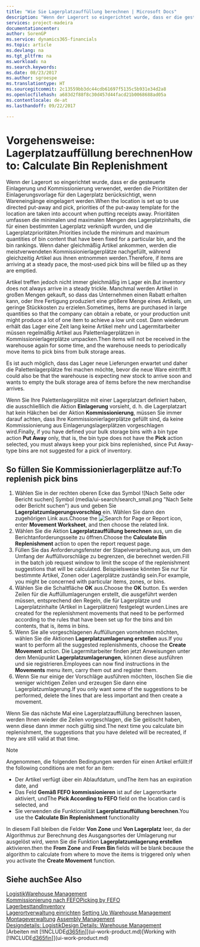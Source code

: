 ```yaml
---
title: "Wie Sie Lagerplatzauffüllung berechnen | Microsoft Docs"
description: "Wenn der Lagerort so eingerichtet wurde, dass er die gesteuerte Einlagerung und Kommissionierung verwendet, werden die Prioritäten der Einlagerungsvorlage für den Lagerplatz berücksichtigt, wenn Wareneingänge eingelagert werden."
services: project-madeira
documentationcenter: 
author: SorenGP
ms.service: dynamics365-financials
ms.topic: article
ms.devlang: na
ms.tgt_pltfrm: na
ms.workload: na
ms.search.keywords: 
ms.date: 08/23/2017
ms.author: sgroespe
ms.translationtype: HT
ms.sourcegitcommit: 2c13559bb3dc44cdb61697f5135c5b931e34d2a8
ms.openlocfilehash: a683d2f88f8c30d457d44facd21b0068688ad05a
ms.contentlocale: de-at
ms.lasthandoff: 09/22/2017

---
```

# <a name="how-to-calculate-bin-replenishment"></a><span data-ttu-id="ece65-103">Vorgehensweise: Lagerplatzauffüllung berechnen</span><span class="sxs-lookup"><span data-stu-id="ece65-103">How to: Calculate Bin Replenishment</span></span>
<span data-ttu-id="ece65-104">Wenn der Lagerort so eingerichtet wurde, dass er die gesteuerte Einlagerung und Kommissionierung verwendet, werden die Prioritäten der Einlagerungsvorlage für den Lagerplatz berücksichtigt, wenn Wareneingänge eingelagert werden.</span><span class="sxs-lookup"><span data-stu-id="ece65-104">When the location is set up to use directed put-away and pick, priorities of the put-away template for the location are taken into account when putting receipts away.</span></span> <span data-ttu-id="ece65-105">Prioritäten umfassen die minimalen und maximalen Mengen des Lagerplatzinhalts, die für einen bestimmten Lagerplatz verknüpft wurden, und die Lagerplatzprioritäten.</span><span class="sxs-lookup"><span data-stu-id="ece65-105">Priorities include the minimum and maximum quantities of bin content that have been fixed for a particular bin, and the bin rankings.</span></span> <span data-ttu-id="ece65-106">Wenn daher gleichmäßig Artikel ankommen, werden die meistverwendeten Kommissionierlagerplätze nachgefüllt, während gleichzeitig Artikel aus ihnen entnommen werden.</span><span class="sxs-lookup"><span data-stu-id="ece65-106">Therefore, if items are arriving at a steady pace, the most-used pick bins will be filled up as they are emptied.</span></span>  

<span data-ttu-id="ece65-107">Artikel treffen jedoch nicht immer gleichmäßig im Lager ein.</span><span class="sxs-lookup"><span data-stu-id="ece65-107">But inventory does not always arrive in a steady trickle.</span></span> <span data-ttu-id="ece65-108">Manchmal werden Artikel in großen Mengen gekauft, so dass das Unternehmen einen Rabatt erhalten kann, oder Ihre Fertigung produziert eine größere Menge eines Artikels, um geringe Stückkosten zu erzielen.</span><span class="sxs-lookup"><span data-stu-id="ece65-108">Sometimes, items are purchased in large quantities so that the company can obtain a rebate, or your production unit might produce a lot of one item to achieve a low unit cost.</span></span> <span data-ttu-id="ece65-109">Dann wiederum erhält das Lager eine Zeit lang keine Artikel mehr und Lagermitarbeiter müssen regelmäßig Artikel aus Palettenlagerplätzen in Kommissionierlagerplätze umpacken.</span><span class="sxs-lookup"><span data-stu-id="ece65-109">Then items will not be received in the warehouse again for some time, and the warehouse needs to periodically move items to pick bins from bulk storage areas.</span></span>  

<span data-ttu-id="ece65-110">Es ist auch möglich, dass das Lager neue Lieferungen erwartet und daher die Palettenlagerplätze frei machen möchte, bevor die neue Ware eintrifft.</span><span class="sxs-lookup"><span data-stu-id="ece65-110">It could also be that the warehouse is expecting new stock to arrive soon and wants to empty the bulk storage area of items before the new merchandise arrives.</span></span>  

<span data-ttu-id="ece65-111">Wenn Sie Ihre Palettenlagerplätze mit einer Lagerplatzart definiert haben, die ausschließlich die Aktion **Einlagerung** vorsieht, d. h. die Lagerplatzart hat kein Häkchen bei der Aktion **Kommissionierung**, müssen Sie immer darauf achten, dass Ihre Kommissionierlagerplätze gefüllt sind, da keine Kommissionierung aus Einlagerungslagerplätzen vorgeschlagen wird.</span><span class="sxs-lookup"><span data-stu-id="ece65-111">Finally, if you have defined your bulk storage bins with a bin type action **Put Away** only, that is, the bin type does not have the **Pick** action selected, you must always keep your pick bins replenished, since Put Away-type bins are not suggested for a pick of inventory.</span></span>  

## <a name="to-replenish-pick-bins"></a><span data-ttu-id="ece65-112">So füllen Sie Kommissionierlagerplätze auf:</span><span class="sxs-lookup"><span data-stu-id="ece65-112">To replenish pick bins</span></span>  
1.  <span data-ttu-id="ece65-113">Wählen Sie in der rechten oberen Ecke das Symbol ![Nach Seite oder Bericht suchen] Symbol (media/ui-search/search_small.png "Nach Seite oder Bericht suchen") aus und geben Sie **Lagerplatzumlagerungsvorschlag** ein. Wählen Sie dann den zugehörigen Link aus.</span><span class="sxs-lookup"><span data-stu-id="ece65-113">Choose the ![Search for Page or Report](media/ui-search/search_small.png "Search for Page or Report icon") icon, enter **Movement Worksheet**, and then choose the related link.</span></span>  
2.  <span data-ttu-id="ece65-114">Wählen Sie die Aktion **Lagerplatzauffüllung berechnen** aus, um die Berichtanforderungsseite zu öffnen.</span><span class="sxs-lookup"><span data-stu-id="ece65-114">Choose the **Calculate Bin Replenishment** action to open the report request page.</span></span>  
3.  <span data-ttu-id="ece65-115">Füllen Sie das Anforderungsfenster der Stapelverarbeitung aus, um den Umfang der Auffüllvorschläge zu begrenzen, die berechnet werden.</span><span class="sxs-lookup"><span data-stu-id="ece65-115">Fill in the batch job request window to limit the scope of the replenishment suggestions that will be calculated.</span></span> <span data-ttu-id="ece65-116">Beispielsweise könnten Sie nur für bestimmte Artikel, Zonen oder Lagerplätze zuständig sein.</span><span class="sxs-lookup"><span data-stu-id="ece65-116">For example, you might be concerned with particular items, zones, or bins.</span></span>  
4.  <span data-ttu-id="ece65-117">Wählen Sie die Schaltfläche **OK** aus.</span><span class="sxs-lookup"><span data-stu-id="ece65-117">Choose the **OK** button.</span></span> <span data-ttu-id="ece65-118">Es werden Zeilen für die Auffüllumlagerungen erstellt, die ausgeführt werden müssen, entsprechend den Regeln, die für Lagerplätze und Lagerplatzinhalte (Artikel in Lagerplätzen) festgelegt wurden.</span><span class="sxs-lookup"><span data-stu-id="ece65-118">Lines are created for the replenishment movements that need to be performed according to the rules that have been set up for the bins and bin contents, that is, items in bins.</span></span>  
5.  <span data-ttu-id="ece65-119">Wenn Sie alle vorgeschlagenen Auffüllungen vornehmen möchten, wählen Sie die Aktionen **Lagerplatzumlagerung erstellen** aus.</span><span class="sxs-lookup"><span data-stu-id="ece65-119">If you want to perform all the suggested replenishments, choose the **Create Movement** action.</span></span> <span data-ttu-id="ece65-120">Die Lagermitarbeiter finden jetzt Anweisungen unter dem Menüpunkt **Lagerplatzumlagerungen**, können diese ausführen und sie registrieren.</span><span class="sxs-lookup"><span data-stu-id="ece65-120">Employees can now find instructions in the **Movements** menu item, carry them out and register them.</span></span>  
6.  <span data-ttu-id="ece65-121">Wenn Sie nur einige der Vorschläge ausführen möchten, löschen Sie die weniger wichtigen Zeilen und erzeugen Sie dann eine Lagerplatzumlagerung.</span><span class="sxs-lookup"><span data-stu-id="ece65-121">If you only want some of the suggestions to be performed, delete the lines that are less important and then create a movement.</span></span>  

<span data-ttu-id="ece65-122">Wenn Sie das nächste Mal eine Lagerplatzauffüllung berechnen lassen, werden Ihnen wieder die Zeilen vorgeschlagen, die Sie gelöscht haben, wenn diese dann immer noch gültig sind.</span><span class="sxs-lookup"><span data-stu-id="ece65-122">The next time you calculate bin replenishment, the suggestions that you have deleted will be recreated, if they are still valid at that time.</span></span>  

> [!NOTE]  
>  <span data-ttu-id="ece65-123">Angenommen, die folgenden Bedingungen werden für einen Artikel erfüllt:</span><span class="sxs-lookup"><span data-stu-id="ece65-123">If the following conditions are met for an item:</span></span>  
>   
>  -   <span data-ttu-id="ece65-124">Der Artikel verfügt über ein Ablaufdatum, und</span><span class="sxs-lookup"><span data-stu-id="ece65-124">The item has an expiration date, and</span></span>  
> -   <span data-ttu-id="ece65-125">Das Feld **Gemäß FEFO kommissionieren** ist auf der Lagerortkarte aktiviert, und</span><span class="sxs-lookup"><span data-stu-id="ece65-125">The **Pick According to FEFO** field on the location card is selected, and</span></span>  
> -   <span data-ttu-id="ece65-126">Sie verwenden die Funktionalität **Lagerplatzauffüllung berechnen**.</span><span class="sxs-lookup"><span data-stu-id="ece65-126">You use the **Calculate Bin Replenishment** functionality</span></span>  
>   
>  <span data-ttu-id="ece65-127">In diesem Fall bleiben die Felder **Von Zone** und **Von Lagerplatz** leer, da der Algorithmus zur Berechnung des Ausgangsortes der Umlagerung nur ausgelöst wird, wenn Sie die Funktion **Lagerplatzumlagerung erstellen** aktivieren.</span><span class="sxs-lookup"><span data-stu-id="ece65-127">then the **From Zone** and **From Bin** fields will be blank because the algorithm to calculate from where to move the items is triggered only when you activate the **Create Movement** function.</span></span>  

## <a name="see-also"></a><span data-ttu-id="ece65-128">Siehe auch</span><span class="sxs-lookup"><span data-stu-id="ece65-128">See Also</span></span>  
[<span data-ttu-id="ece65-129">Logistik</span><span class="sxs-lookup"><span data-stu-id="ece65-129">Warehouse Management</span></span>](warehouse-manage-warehouse.md)  
[<span data-ttu-id="ece65-130">Kommissionierung nach FEFO</span><span class="sxs-lookup"><span data-stu-id="ece65-130">Picking by FEFO</span></span>](warehouse-picking-by-fefo.md)  
[<span data-ttu-id="ece65-131">Lagerbesttand</span><span class="sxs-lookup"><span data-stu-id="ece65-131">Inventory</span></span>](inventory-manage-inventory.md)  
<span data-ttu-id="ece65-132">[Lagerortverwaltung einrichten](warehouse-setup-warehouse.md)   </span><span class="sxs-lookup"><span data-stu-id="ece65-132">[Setting Up Warehouse Management](warehouse-setup-warehouse.md)   </span></span>  
<span data-ttu-id="ece65-133">[Montageverwaltung](assembly-assemble-items.md)  </span><span class="sxs-lookup"><span data-stu-id="ece65-133">[Assembly Management](assembly-assemble-items.md)  </span></span>  
[<span data-ttu-id="ece65-134">Designdetails: Logistik</span><span class="sxs-lookup"><span data-stu-id="ece65-134">Design Details: Warehouse Management</span></span>](design-details-warehouse-management.md)  
<span data-ttu-id="ece65-135">[Arbeiten mit [!INCLUDE[d365fin](includes/d365fin_md.md)]](ui-work-product.md)</span><span class="sxs-lookup"><span data-stu-id="ece65-135">[Working with [!INCLUDE[d365fin](includes/d365fin_md.md)]](ui-work-product.md)</span></span>

